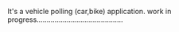 It's a vehicle polling (car,bike) application. work in progress........................................... 
